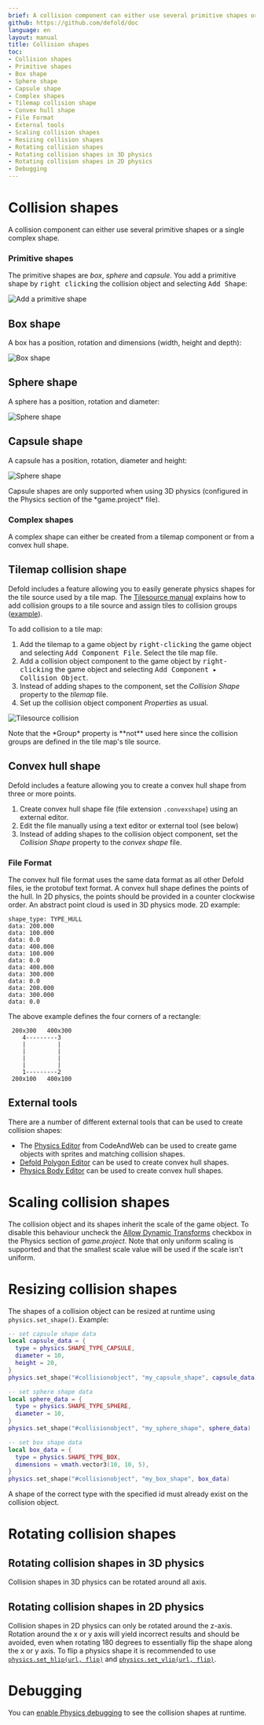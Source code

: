 ```yaml
---
brief: A collision component can either use several primitive shapes or a single complex shape.
github: https://github.com/defold/doc
language: en
layout: manual
title: Collision shapes
toc:
- Collision shapes
- Primitive shapes
- Box shape
- Sphere shape
- Capsule shape
- Complex shapes
- Tilemap collision shape
- Convex hull shape
- File Format
- External tools
- Scaling collision shapes
- Resizing collision shapes
- Rotating collision shapes
- Rotating collision shapes in 3D physics
- Rotating collision shapes in 2D physics
- Debugging
---
```


# Collision shapes

A collision component can either use several primitive shapes or a single complex shape.

### Primitive shapes
The primitive shapes are *box*, *sphere* and *capsule*. You add a primitive shape by <kbd>right clicking</kbd> the collision object and selecting <kbd>Add Shape</kbd>:

![Add a primitive shape](../images/physics/add_shape.png)

## Box shape
A box has a position, rotation and dimensions (width, height and depth):

![Box shape](../images/physics/box.png)

## Sphere shape
A sphere has a position, rotation and diameter:

![Sphere shape](../images/physics/sphere.png)

## Capsule shape
A capsule has a position, rotation, diameter and height:

![Sphere shape](../images/physics/capsule.png)

<div class='important' markdown='1'>
Capsule shapes are only supported when using 3D physics (configured in the Physics section of the *game.project* file).
</div>

### Complex shapes
A complex shape can either be created from a tilemap component or from a convex hull shape.

## Tilemap collision shape
Defold includes a feature allowing you to easily generate physics shapes for the tile source used by a tile map. The [Tilesource manual](/manuals/tilesource/#tile-source-collision-shapes) explains how to add collision groups to a tile source and assign tiles to collision groups ([example](/examples/tilemap/collisions/)).

To add collision to a tile map:

1. Add the tilemap to a game object by <kbd>right-clicking</kbd> the game object and selecting <kbd>Add Component File</kbd>. Select the tile map file.
2. Add a collision object component to the game object by <kbd>right-clicking</kbd> the game object and selecting <kbd>Add Component ▸ Collision Object</kbd>.
3. Instead of adding shapes to the component, set the *Collision Shape* property to the *tilemap* file.
4. Set up the collision object component *Properties* as usual.

![Tilesource collision](../images/physics/collision_tilemap.png)

<div class='important' markdown='1'>
Note that the *Group* property is **not** used here since the collision groups are defined in the tile map's tile source.
</div>

## Convex hull shape
Defold includes a feature allowing you to create a convex hull shape from three or more points. 

1. Create convex hull shape file (file extension `.convexshape`) using an external editor.
2. Edit the file manually using a text editor or external tool (see below)
3. Instead of adding shapes to the collision object component, set the *Collision Shape* property to the *convex shape* file.

### File Format
The convex hull file format uses the same data format as all other Defold files, ie the protobuf text format. A convex hull shape defines the points of the hull. In 2D physics, the points should be provided in a counter clockwise order. An abstract point cloud is used in 3D physics mode. 2D example:

```
shape_type: TYPE_HULL
data: 200.000
data: 100.000
data: 0.0
data: 400.000
data: 100.000
data: 0.0
data: 400.000
data: 300.000
data: 0.0
data: 200.000
data: 300.000
data: 0.0
```

The above example defines the four corners of a rectangle:

```
 200x300   400x300
    4---------3
    |         |
    |         |
    |         |
    |         |
    1---------2
 200x100   400x100
```

## External tools

There are a number of different external tools that can be used to create collision shapes:

* The [Physics Editor](https://www.codeandweb.com/physicseditor/tutorials/how-to-create-physics-shapes-for-defold) from CodeAndWeb can be used to create game objects with sprites and matching collision shapes.
* [Defold Polygon Editor](https://rossgrams.itch.io/defold-polygon-editor) can be used to create convex hull shapes.
* [Physics Body Editor](https://selimanac.github.io/physics-body-editor/) can be used to create convex hull shapes.


# Scaling collision shapes
The collision object and its shapes inherit the scale of the game object. To disable this behaviour uncheck the [Allow Dynamic Transforms](/manuals/project-settings/#allow-dynamic-transforms) checkbox in the Physics section of *game.project*. Note that only uniform scaling is supported and that the smallest scale value will be used if the scale isn't uniform.


# Resizing collision shapes
The shapes of a collision object can be resized at runtime using `physics.set_shape()`. Example:

```lua
-- set capsule shape data
local capsule_data = {
  type = physics.SHAPE_TYPE_CAPSULE,
  diameter = 10,
  height = 20,
}
physics.set_shape("#collisionobject", "my_capsule_shape", capsule_data)

-- set sphere shape data
local sphere_data = {
  type = physics.SHAPE_TYPE_SPHERE,
  diameter = 10,
}
physics.set_shape("#collisionobject", "my_sphere_shape", sphere_data)

-- set box shape data
local box_data = {
  type = physics.SHAPE_TYPE_BOX,
  dimensions = vmath.vector3(10, 10, 5),
}
physics.set_shape("#collisionobject", "my_box_shape", box_data)
```

<div class='sidenote' markdown='1'>
A shape of the correct type with the specified id must already exist on the collision object.
</div>


# Rotating collision shapes

## Rotating collision shapes in 3D physics
Collision shapes in 3D physics can be rotated around all axis.


## Rotating collision shapes in 2D physics
Collision shapes in 2D physics can only be rotated around the z-axis. Rotation around the x or y axis will yield incorrect results and should be avoided, even when rotating 180 degrees to essentially flip the shape along the x or y axis. To flip a physics shape it is recommended to use [`physics.set_hlip(url, flip)`](/ref/stable/physics/?#physics.set_hflip:url-flip) and [`physics.set_vlip(url, flip)`](/ref/stable/physics/?#physics.set_vflip:url-flip).


# Debugging
You can [enable Physics debugging](/manuals/debugging/#debugging-problems-with-physics) to see the collision shapes at runtime.